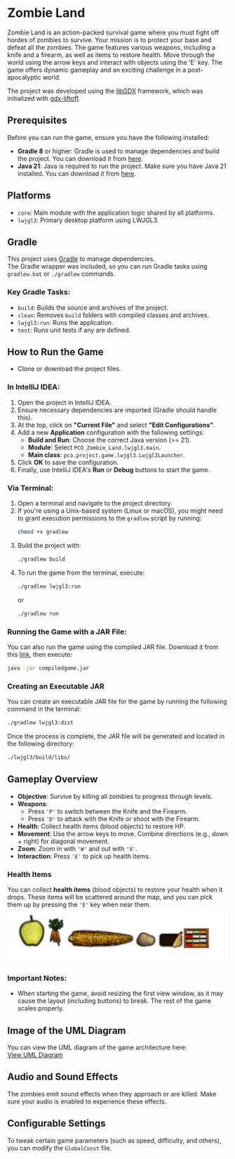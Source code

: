 # Zombie Land
Zombie Land is an action-packed survival game where you must fight off hordes of zombies to survive. Your mission is to protect your base and defeat all the zombies. The game features various weapons, including a knife and a firearm, as well as items to restore health. Move through the world using the arrow keys and interact with objects using the 'E' key. The game offers dynamic gameplay and an exciting challenge in a post-apocalyptic world.

The project was developed using the [libGDX](https://libgdx.com/) framework, which was initialized with [gdx-liftoff](https://github.com/libgdx/gdx-liftoff).

## Prerequisites
Before you can run the game, ensure you have the following installed:

- **Gradle 8** or higher: Gradle is used to manage dependencies and build the project. You can download it from [here](https://gradle.org/install/).
- **Java 21**: Java is required to run the project. Make sure you have Java 21 installed. You can download it from [here](https://www.oracle.com/java/technologies/javase/jdk21-archive-downloads.html).

## Platforms
- `core`: Main module with the application logic shared by all platforms.
- `lwjgl3`: Primary desktop platform using LWJGL3.

## Gradle
This project uses [Gradle](https://gradle.org/) to manage dependencies.  
The Gradle wrapper was included, so you can run Gradle tasks using `gradlew.bat` or `./gradlew` commands.

### Key Gradle Tasks:
- `build`: Builds the source and archives of the project.
- `clean`: Removes `build` folders with compiled classes and archives.
- `lwjgl3:run`: Runs the application.
- `test`: Runs unit tests if any are defined.

## How to Run the Game
- Clone or download the project files.

### In IntelliJ IDEA:
1. Open the project in IntelliJ IDEA.
2. Ensure necessary dependencies are imported (Gradle should handle this).
3. At the top, click on **"Current File"** and select **"Edit Configurations"**.
4. Add a new **Application** configuration with the following settings:
    - **Build and Run**: Choose the correct Java version (>= 21).
    - **Module**: Select `PCO_Zombie_Land.lwjgl3.main`.
    - **Main class**: `pco.project.game.lwjgl3.Lwjgl3Launcher`.
5. Click **OK** to save the configuration.
6. Finally, use IntelliJ IDEA's **Run** or **Debug** buttons to start the game.

### Via Terminal:
1. Open a terminal and navigate to the project directory.
2. If you're using a Unix-based system (Linux or macOS), you might need to grant execution permissions to the `gradlew` script by running:
   ```bash
   chmod +x gradlew
   ```
3. Build the project with:
   ```bash
   ./gradlew build
   ```
4. To run the game from the terminal, execute:
   ```bash
   ./gradlew lwjgl3:run
   ```
   or
    ```bash
   ./gradlew run
   ```

### Running the Game with a JAR File:
You can also run the game using the compiled JAR file. Download it from this [link](https://drive.google.com/file/d/1q8nRSB7EKnuLfhYl6v2KCpuYTd1iIjCG/view?usp=drive_link), then execute:
```bash
java -jar compiledgame.jar
```

### Creating an Executable JAR
You can create an executable JAR file for the game by running the following command in the terminal:
```bash
./gradlew lwjgl3:dist
```

Once the process is complete, the JAR file will be generated and located in the following directory:
```bash
./lwjgl3/build/libs/
```

## Gameplay Overview
- **Objective**: Survive by killing all zombies to progress through levels.
- **Weapons**:
    - Press `'P'` to switch between the Knife and the Firearm.
    - Press `'D'` to attack with the Knife or shoot with the Firearm.
- **Health**: Collect health items (blood objects) to restore HP.
- **Movement**: Use the arrow keys to move. Combine directions (e.g., down + right) for diagonal movement.
- **Zoom**: Zoom in with `'W'` and out with `'X'`.
- **Interaction**: Press `'E'` to pick up health items.

### Health Items
You can collect **health items** (blood objects) to restore your health when it drops. These items will be scattered around the map, and you can pick them up by pressing the `'E'` key when near them.  
![Health Items](./assets/sample_health_items.jpg)

### Important Notes:
- When starting the game, avoid resizing the first view window, as it may cause the layout (including buttons) to break. The rest of the game scales properly.

## Image of the UML Diagram
You can view the UML diagram of the game architecture here:  
[View UML Diagram](./UMLdiagram/zombie_land_uml_diagaram.jpg)

## Audio and Sound Effects
The zombies emit sound effects when they approach or are killed. Make sure your audio is enabled to experience these effects.

## Configurable Settings
To tweak certain game parameters (such as speed, difficulty, and others), you can modify the `GlobalConst` file.
